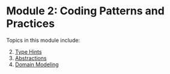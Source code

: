# Module 2: Coding Patterns and Practices

Topics in this module include:

2. [Type Hints](./topics/02-type-hints.md)
3. [Abstractions](./topics/03-abstractions.md)
4. [Domain Modeling](./topics/04-domain-modeling.md)